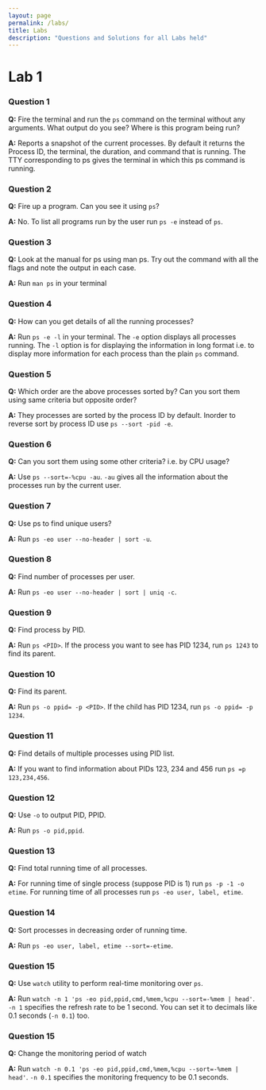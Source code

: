 ```yaml
---
layout: page
permalink: /labs/
title: Labs
description: "Questions and Solutions for all Labs held"
---
```


# Lab 1
### Question 1
**Q:** Fire the terminal and run the `ps` command on the terminal without any arguments. What output do you see? Where is this program being run?

**A:** 
Reports a snapshot of the current processes. By default it returns the Process ID, the terminal, the duration, and command that is running. The TTY corresponding to ps gives the terminal in which this ps command is running.

### Question 2
**Q:** Fire up a program. Can you see it using `ps`?

**A:** No. To list all programs run by the user run `ps -e` instead of `ps`. 

### Question 3
**Q:** Look at the manual for ps using man ps. Try out the command with all the flags and note the output in each case.

**A:** 
Run `man ps` in your terminal

### Question 4
**Q:** How can you get details of all the running processes?

**A:** 
Run `ps -e -l` in your terminal. The `-e` option displays all processes running. The `-l` option is for displaying the information in long format i.e. to display more information for each process than the plain `ps` command.

### Question 5
**Q:** Which order are the above processes sorted by? Can you sort them using same criteria but opposite order?

**A:** 
They processes are sorted by the process ID by default. Inorder to reverse sort by process ID use `ps --sort -pid -e`.

### Question 6
**Q:** Can you sort them using some other criteria? i.e. by CPU usage?

**A:** Use `ps --sort=-%cpu -au`. `-au` gives all the information about the processes run by the current user.

### Question 7
**Q:** Use ps to find unique users?

**A:** 
Run `ps -eo user --no-header | sort -u`.

### Question 8
**Q:** Find number of processes per user.

**A:** 
Run `ps -eo user --no-header | sort | uniq -c`.

### Question 9
**Q:** Find process by PID.

**A:** 
Run `ps <PID>`. If the process you want to see has PID 1234, run `ps 1243` to find its parent.

### Question 10
**Q:** Find its parent.

**A:** 
Run `ps -o ppid= -p <PID>`. If the child has PID 1234, run `ps -o ppid= -p 1234`.

### Question 11
**Q:** Find details of multiple processes using PID list.

**A:** 
If you want to find information about PIDs 123, 234 and 456 run `ps =p 123,234,456`.

### Question 12
**Q:** Use `-o` to output PID, PPID.

**A:** Run `ps -o pid,ppid`.

### Question 13
**Q:** Find total running time of all processes.

**A:** For running time of single process (suppose PID is 1) run `ps -p -1 -o etime`. For running time of all processes run `ps -eo user, label, etime`.

### Question 14
**Q:** Sort processes in decreasing order of running time.

**A:** Run `ps -eo user, label, etime --sort=-etime`.

### Question 15
**Q:** Use `watch` utility to perform real-time monitoring over `ps`.

**A:** Run `watch -n 1 'ps -eo pid,ppid,cmd,%mem,%cpu --sort=-%mem | head'`. `-n 1` specifies the refresh rate to be 1 second. You can set it to decimals like 0.1 seconds (`-n 0.1`) too.

### Question 15
**Q:** Change the monitoring period of watch

**A:** Run `watch -n 0.1 'ps -eo pid,ppid,cmd,%mem,%cpu --sort=-%mem | head'`. `-n 0.1` specifies the monitoring frequency to be 0.1 seconds.

